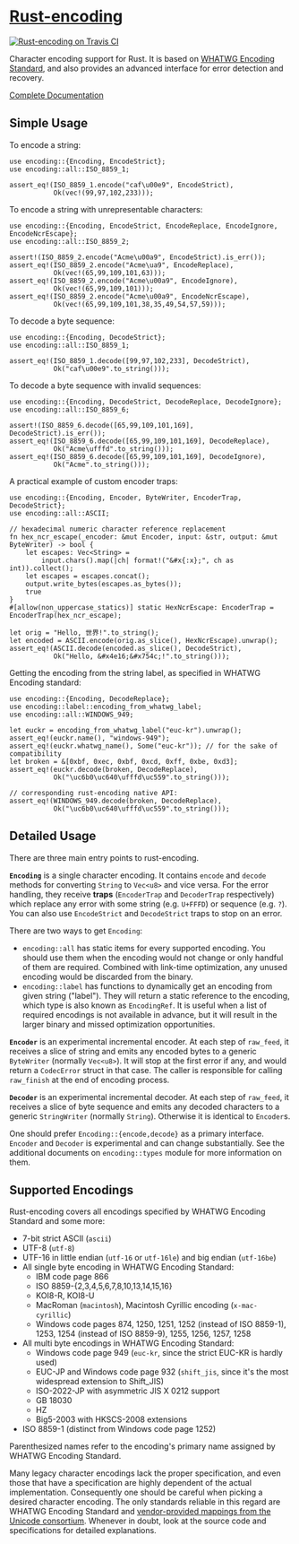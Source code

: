 [Rust-encoding][doc]
====================

[![Rust-encoding on Travis CI][travis-image]][travis]

[travis-image]: https://travis-ci.org/lifthrasiir/rust-encoding.png
[travis]: https://travis-ci.org/lifthrasiir/rust-encoding

Character encoding support for Rust.
It is based on [WHATWG Encoding Standard](http://encoding.spec.whatwg.org/),
and also provides an advanced interface for error detection and recovery.

[Complete Documentation][doc]

[doc]: http://www.rust-ci.org/lifthrasiir/rust-encoding/doc/encoding/

## Simple Usage

To encode a string:

~~~~ {.rust}
use encoding::{Encoding, EncodeStrict};
use encoding::all::ISO_8859_1;

assert_eq!(ISO_8859_1.encode("caf\u00e9", EncodeStrict),
           Ok(vec!(99,97,102,233)));
~~~~

To encode a string with unrepresentable characters:

~~~~ {.rust}
use encoding::{Encoding, EncodeStrict, EncodeReplace, EncodeIgnore, EncodeNcrEscape};
use encoding::all::ISO_8859_2;

assert!(ISO_8859_2.encode("Acme\u00a9", EncodeStrict).is_err());
assert_eq!(ISO_8859_2.encode("Acme\ua9", EncodeReplace),
           Ok(vec!(65,99,109,101,63)));
assert_eq!(ISO_8859_2.encode("Acme\u00a9", EncodeIgnore),
           Ok(vec!(65,99,109,101)));
assert_eq!(ISO_8859_2.encode("Acme\u00a9", EncodeNcrEscape),
           Ok(vec!(65,99,109,101,38,35,49,54,57,59)));
~~~~

To decode a byte sequence:

~~~~ {.rust}
use encoding::{Encoding, DecodeStrict};
use encoding::all::ISO_8859_1;

assert_eq!(ISO_8859_1.decode([99,97,102,233], DecodeStrict),
           Ok("caf\u00e9".to_string()));
~~~~

To decode a byte sequence with invalid sequences:

~~~~ {.rust}
use encoding::{Encoding, DecodeStrict, DecodeReplace, DecodeIgnore};
use encoding::all::ISO_8859_6;

assert!(ISO_8859_6.decode([65,99,109,101,169], DecodeStrict).is_err());
assert_eq!(ISO_8859_6.decode([65,99,109,101,169], DecodeReplace),
           Ok("Acme\ufffd".to_string()));
assert_eq!(ISO_8859_6.decode([65,99,109,101,169], DecodeIgnore),
           Ok("Acme".to_string()));
~~~~

A practical example of custom encoder traps:

~~~~ {.rust}
use encoding::{Encoding, Encoder, ByteWriter, EncoderTrap, DecodeStrict};
use encoding::all::ASCII;

// hexadecimal numeric character reference replacement
fn hex_ncr_escape(_encoder: &mut Encoder, input: &str, output: &mut ByteWriter) -> bool {
    let escapes: Vec<String> =
        input.chars().map(|ch| format!("&#x{:x};", ch as int)).collect();
    let escapes = escapes.concat();
    output.write_bytes(escapes.as_bytes());
    true
}
#[allow(non_uppercase_statics)] static HexNcrEscape: EncoderTrap = EncoderTrap(hex_ncr_escape);

let orig = "Hello, 世界!".to_string();
let encoded = ASCII.encode(orig.as_slice(), HexNcrEscape).unwrap();
assert_eq!(ASCII.decode(encoded.as_slice(), DecodeStrict),
           Ok("Hello, &#x4e16;&#x754c;!".to_string()));
~~~~

Getting the encoding from the string label, as specified in WHATWG Encoding standard:

~~~~ {.rust}
use encoding::{Encoding, DecodeReplace};
use encoding::label::encoding_from_whatwg_label;
use encoding::all::WINDOWS_949;

let euckr = encoding_from_whatwg_label("euc-kr").unwrap();
assert_eq!(euckr.name(), "windows-949");
assert_eq!(euckr.whatwg_name(), Some("euc-kr")); // for the sake of compatibility
let broken = &[0xbf, 0xec, 0xbf, 0xcd, 0xff, 0xbe, 0xd3];
assert_eq!(euckr.decode(broken, DecodeReplace),
           Ok("\uc6b0\uc640\ufffd\uc559".to_string()));

// corresponding rust-encoding native API:
assert_eq!(WINDOWS_949.decode(broken, DecodeReplace),
           Ok("\uc6b0\uc640\ufffd\uc559".to_string()));
~~~~

## Detailed Usage

There are three main entry points to rust-encoding.

**`Encoding`** is a single character encoding.
It contains `encode` and `decode` methods for converting `String` to `Vec<u8>` and vice versa.
For the error handling, they receive **traps** (`EncoderTrap` and `DecoderTrap` respectively)
which replace any error with some string (e.g. `U+FFFD`) or sequence (e.g. `?`).
You can also use `EncodeStrict` and `DecodeStrict` traps to stop on an error.

There are two ways to get `Encoding`:

* `encoding::all` has static items for every supported encoding.
  You should use them when the encoding would not change or only handful of them are required.
  Combined with link-time optimization, any unused encoding would be discarded from the binary.
* `encoding::label` has functions to dynamically get an encoding from given string ("label").
  They will return a static reference to the encoding, which type is also known as `EncodingRef`.
  It is useful when a list of required encodings is not available in advance,
  but it will result in the larger binary and missed optimization opportunities.

**`Encoder`** is an experimental incremental encoder.
At each step of `raw_feed`, it receives a slice of string
and emits any encoded bytes to a generic `ByteWriter` (normally `Vec<u8>`).
It will stop at the first error if any, and would return a `CodecError` struct in that case.
The caller is responsible for calling `raw_finish` at the end of encoding process.

**`Decoder`** is an experimental incremental decoder.
At each step of `raw_feed`, it receives a slice of byte sequence
and emits any decoded characters to a generic `StringWriter` (normally `String`).
Otherwise it is identical to `Encoder`s.

One should prefer `Encoding::{encode,decode}` as a primary interface.
`Encoder` and `Decoder` is experimental and can change substantially.
See the additional documents on `encoding::types` module for more information on them.

## Supported Encodings

Rust-encoding covers all encodings specified by WHATWG Encoding Standard and some more:

* 7-bit strict ASCII (`ascii`)
* UTF-8 (`utf-8`)
* UTF-16 in little endian (`utf-16` or `utf-16le`) and big endian (`utf-16be`)
* All single byte encoding in WHATWG Encoding Standard:
    * IBM code page 866
    * ISO 8859-{2,3,4,5,6,7,8,10,13,14,15,16}
    * KOI8-R, KOI8-U
    * MacRoman (`macintosh`), Macintosh Cyrillic encoding (`x-mac-cyrillic`)
    * Windows code pages 874, 1250, 1251, 1252 (instead of ISO 8859-1), 1253,
      1254 (instead of ISO 8859-9), 1255, 1256, 1257, 1258
* All multi byte encodings in WHATWG Encoding Standard:
    * Windows code page 949 (`euc-kr`, since the strict EUC-KR is hardly used)
    * EUC-JP and Windows code page 932 (`shift_jis`,
      since it's the most widespread extension to Shift_JIS)
    * ISO-2022-JP with asymmetric JIS X 0212 support
    * GB 18030
    * HZ
    * Big5-2003 with HKSCS-2008 extensions
* ISO 8859-1 (distinct from Windows code page 1252)

Parenthesized names refer to the encoding's primary name assigned by WHATWG Encoding Standard.

Many legacy character encodings lack the proper specification,
and even those that have a specification are highly dependent of the actual implementation.
Consequently one should be careful when picking a desired character encoding.
The only standards reliable in this regard are WHATWG Encoding Standard and
[vendor-provided mappings from the Unicode consortium](http://www.unicode.org/Public/MAPPINGS/).
Whenever in doubt, look at the source code and specifications for detailed explanations.
